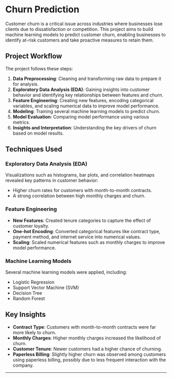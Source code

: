 

# Churn Prediction

Customer churn is a critical issue across industries where businesses lose clients due to dissatisfaction or competition. This project aims to build machine learning models to predict customer churn, enabling businesses to identify at-risk customers and take proactive measures to retain them.

## Project Workflow
The project follows these steps:
1. **Data Preprocessing**: Cleaning and transforming raw data to prepare it for analysis.
2. **Exploratory Data Analysis (EDA)**: Gaining insights into customer behavior and identifying key relationships between features and churn.
3. **Feature Engineering**: Creating new features, encoding categorical variables, and scaling numerical data to improve model performance.
4. **Modeling**: Training several machine learning models to predict churn.
5. **Model Evaluation**: Comparing model performance using various metrics.
6. **Insights and Interpretation**: Understanding the key drivers of churn based on model results.

## Techniques Used

### Exploratory Data Analysis (EDA)
Visualizations such as histograms, bar plots, and correlation heatmaps revealed key patterns in customer behavior:
- Higher churn rates for customers with month-to-month contracts.
- A strong correlation between high monthly charges and churn.

### Feature Engineering
- **New Features**: Created tenure categories to capture the effect of customer loyalty.
- **One-hot Encoding**: Converted categorical features like contract type, payment method, and internet service into numerical values.
- **Scaling**: Scaled numerical features such as monthly charges to improve model performance.

### Machine Learning Models
Several machine learning models were applied, including:
- Logistic Regression
- Support Vector Machine (SVM)
- Decision Tree
- Random Forest

## Key Insights
- **Contract Type**: Customers with month-to-month contracts were far more likely to churn.
- **Monthly Charges**: Higher monthly charges increased the likelihood of churn.
- **Customer Tenure**: Newer customers had a higher chance of churning.
- **Paperless Billing**: Slightly higher churn was observed among customers using paperless billing, possibly due to less frequent interaction with the company.

---

